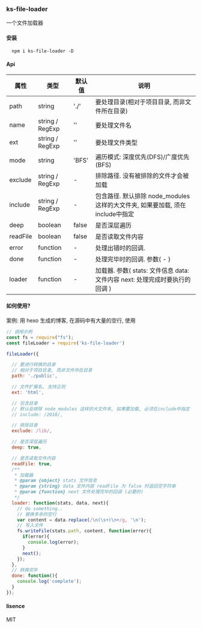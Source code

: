 ### ks-file-loader
一个文件加载器

#### 安装
```npm
  npm i ks-file-loader -D
```

#### Api

| 属性 | 类型 | 默认值 | 说明 |
|--|--|--|--|
| path | string | './' | 要处理目录(相对于项目目录, 而非文件所在目录) |
| name | string / RegExp | '' | 要处理文件名 |
| ext | string / RegExp | '' | 要处理文件类型 |
| mode | string | 'BFS' | 遍历模式: 深度优先(DFS)/广度优先(BFS) |
| exclude | string / RegExp | - | 排除路径. 没有被排除的文件才会被加载 |
| include | string / RegExp | - | 包含路径. 默认排除 node_modules 这样的大文件夹, 如果要加载, 须在include中指定 |
| deep | boolean | false | 是否深层遍历 |
| readFile | boolean | false | 是否读取文件内容 |
| error | function | - | 处理出错时的回调. |
| done | function | - | 处理完毕时的回调. 参数( - ) |
| loader | function | - | 加载器. 参数( stats: 文件信息 data: 文件内容 next: 处理完成时要执行的回调 ) |

#### 如何使用?

案例: 用 hexo 生成的博客, 在源码中有大量的空行, 使用
```js
// 调用示例
const fs = require("fs");
const fileLoader = require('ks-file-loader')

fileLoader({

  // 要进行转换的目录
  // 相对于项目目录, 而非文件所在目录
  path: './public',

  // 文件扩展名, 支持正则
  ext: 'html',

  // 包含目录
  // 默认会排除 node_modules 这样的大文件夹, 如果要加载, 必须在include中指定
  // include: /2018/,

  // 排除目录
  exclude: /lib/,

  // 是否深层遍历
  deep: true,

  // 是否读取文件内容
  readFile: true,
  /**
   * 加载器
   * @param {object} stats 文件信息
   * @param {string} data 文件内容 readFile 为 false 时返回空字符串
   * @param {function} next 文件处理完毕的回调 (必要的)
   */
  loader: function(stats, data, next){
    // do something..
    // 替换多余的空行
    var content = data.replace(/\n(\s+)\n+/g, '\n');
    // 写入文件
    fs.writeFile(stats.path, content, function(error){
      if(error){
        console.log(error);
      }
      next();
    });
  },
  // 转换完毕
  done: function(){
    console.log('complete');
  }
});
```

#### lisence
MIT
